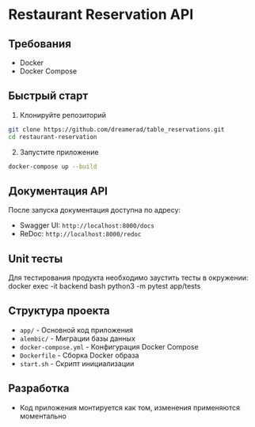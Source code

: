 # Restaurant Reservation API

## Требования
- Docker
- Docker Compose

## Быстрый старт

1. Клонируйте репозиторий
```bash
git clone https://github.com/dreamerad/table_reservations.git
cd restaurant-reservation
```

2. Запустите приложение
```bash
docker-compose up --build
```

## Документация API
После запуска документация доступна по адресу:
- Swagger UI: `http://localhost:8000/docs`
- ReDoc: `http://localhost:8000/redoc`

## Unit тесты
Для тестирования продукта необходимо заустить тесты в окружении:
docker exec -it backend bash
python3 -m pytest app/tests

## Структура проекта
- `app/` - Основной код приложения
- `alembic/` - Миграции базы данных
- `docker-compose.yml` - Конфигурация Docker Compose
- `Dockerfile` - Сборка Docker образа
- `start.sh` - Скрипт инициализации

## Разработка
- Код приложения монтируется как том, изменения применяются моментально

